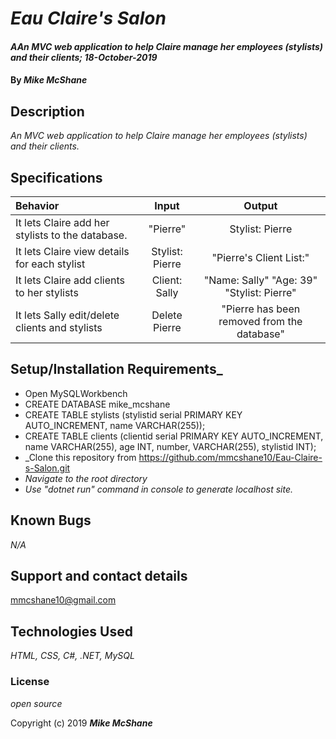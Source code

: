 # _Eau Claire's Salon_

#### _AAn MVC web application to help Claire manage her employees (stylists) and their clients; 18-October-2019_

#### By _**Mike McShane**_

## Description

_An MVC web application to help Claire manage her employees (stylists) and their clients._

## Specifications

| Behavior | Input | Output|
|:------|:---------:|:------:|
| It lets Claire add her stylists to the database. | "Pierre" | Stylist: Pierre |
| It lets Claire view details for each stylist | Stylist: Pierre | "Pierre's Client List:" |
| It lets Claire add clients to her stylists | Client: Sally | "Name: Sally" "Age: 39" "Stylist: Pierre" |
| It lets Sally edit/delete clients and stylists | Delete Pierre | "Pierre has been removed from the database"

## Setup/Installation Requirements_

* Open MySQLWorkbench
* CREATE DATABASE mike_mcshane
* CREATE TABLE stylists (stylistid serial PRIMARY KEY AUTO_INCREMENT, name VARCHAR(255));
* CREATE TABLE clients (clientid serial PRIMARY KEY AUTO_INCREMENT, name VARCHAR(255), age INT, number, VARCHAR(255), stylistid INT);
* _Clone this repository from https://github.com/mmcshane10/Eau-Claire-s-Salon.git
* _Navigate to the root directory_
* _Use "dotnet run" command in console to generate localhost site._

## Known Bugs

_N/A_

## Support and contact details

mmcshane10@gmail.com

## Technologies Used

_HTML, CSS, C#, .NET, MySQL_

### License

*open source*

Copyright (c) 2019 **_Mike McShane_**
